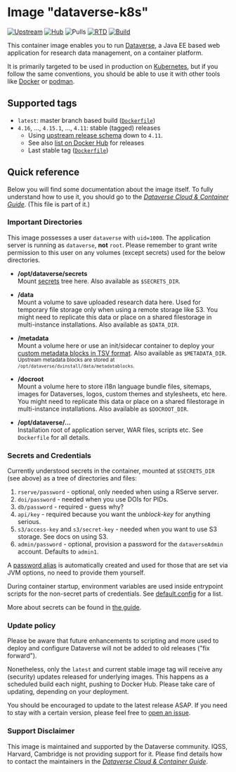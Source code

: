 # Image "dataverse-k8s"

[![Upstream](https://img.shields.io/badge/Dataverse-v4.16-important.svg)](https://github.com/IQSS/dataverse/releases/v4.16)
[![Hub](https://img.shields.io/static/v1.svg?label=image&message=dataverse-k8s&logo=docker)](https://hub.docker.com/r/iqss/dataverse-k8s)
![Pulls](https://img.shields.io/docker/pulls/iqss/dataverse-k8s)
[![RTD](https://img.shields.io/readthedocs/dataverse-k8s)](https://dataverse-k8s.readthedocs.io)
[![Build](https://jenkins.dataverse.org/job/dataverse-k8s/job/image-dataverse/job/master/badge/icon?subject=master&status=pushed&color=purple)](https://jenkins.dataverse.org/job/dataverse-k8s/job/image-dataverse/job/master)

This container image enables you to run [Dataverse](https://dataverse.org), a
Java EE based web application for research data management, on a container platform.

It is primarily targeted to be used in production on [Kubernetes](https://kubernetes.io),
but if you follow the same conventions, you should be able to use it with other tools
like [Docker](https://docker.io) or [podman](https://podman.io).

## Supported tags

- `latest`: master branch based build ([`Dockerfile`](https://github.com/IQSS/dataverse-kubernetes/blob/master/docker/dataverse-k8s/glassfish/Dockerfile))
- `4.16`, ..., `4.15.1`, ..., `4.11`: stable (tagged) releases
  - Using [upstream release schema](https://github.com/IQSS/dataverse/releases/) down to `4.11`.
  - See also [list on Docker Hub](https://hub.docker.com/r/iqss/dataverse-k8s/tags?page=1&ordering=last_updated&name=4.)
    for releases
  - Last stable tag ([`Dockerfile`](https://github.com/IQSS/dataverse-kubernetes/blob/v4.16/docker/dataverse-k8s/glassfish/Dockerfile))

## Quick reference

Below you will find some documentation about the image itself.
To fully understand how to use it, you should go to the
[*Dataverse Cloud & Container Guide*](https://dataverse-k8s.rtfd.io).
(This file is part of it.)

### Important Directories

This image possesses a user `dataverse` with `uid=1000`. The application server
is running as `dataverse`, **not** `root`. Please remember to grant write permission
to this user on any volumes (except secrets) used for the below directories.

- **/opt/dataverse/secrets** <br />
  Mount [secrets](#secrets-and-credentials) tree here. Also available as `$SECRETS_DIR`.

- **/data** <br />
  Mount a volume to save uploaded research data here. Used for temporary file storage only
  when using a remote storage like S3. You might need to replicate this data or place
  on a shared filestorage in multi-instance installations. Also available as `$DATA_DIR`.

- **/metadata** <br />
  Mount a volume here or use an init/sidecar container to deploy your [custom metadata
  blocks in TSV format](http://guides.dataverse.org/en/latest/admin/metadatacustomization.html).
  Also available as `$METADATA_DIR`. <small>Upstream metadata blocks are stored at
  `/opt/dataverse/dvinstall/data/metadatablocks`.</small>

- **/docroot** <br />
  Mount a volume here to store i18n language bundle files, sitemaps, images for
  Dataverses, logos, custom themes and stylesheets, etc here. You might need to
  replicate this data or place on a shared filestorage in multi-instance installations.
  Also available as `$DOCROOT_DIR`.

- **/opt/dataverse/...** <br />
  Installation root of application server, WAR files, scripts etc. See `Dockerfile`
  for all details.

### Secrets and Credentials

Currently understood secrets in the container, mounted at `$SECRETS_DIR` (see
above) as a tree of directories and files:

1. `rserve/password` - optional, only needed when using a RServe server.
2. `doi/password` - needed when you use DOIs for PIDs.
3. `db/password` - required - guess why?
4. `api/key` - required because you want the *unblock-key* for anything serious.
5. `s3/access-key` and `s3/secret-key` - needed when you want to use S3 storage. See docs on using S3.
6. `admin/password` - optional, provision a password for the `dataverseAdmin` account. Defaults to `admin1`.

A [password alias](https://docs.oracle.com/cd/E19798-01/821-1751/ghgqc/index.html)
is automatically created and used for those that are set via JVM options, no need
to provide them yourself.

During container startup, environment variables are used inside entrypoint scripts
for the non-secret parts of credentials. See [default.config](https://dataverse-k8s.readthedocs.io/en/latest/day1/config.html#default-config)
for a list.

More about secrets can be found in [the guide](https://dataverse-k8s.readthedocs.io/en/latest/day1/secrets.html).

### Update policy

Please be aware that future enhancements to scripting and more used to deploy and
configure Dataverse will not be added to old releases ("fix forward").

Nonetheless, only the `latest` and current stable image tag will receive any (security)
updates released for underlying images. This happens as a scheduled build each
night, pushing to Docker Hub. Please take care of updating, depending on your deployment.

You should be encouraged to update to the latest release ASAP.
If you need to stay with a certain version, please feel free to [open an issue](https://github.com/IQSS/dataverse-kubernetes/issues/new).

### Support Disclaimer

This image is maintained and supported by the Dataverse community. IQSS, Harvard, Cambridge
is not providing support for it. Please find details how to contact the maintainers
in the [*Dataverse Cloud & Container Guide*](https://dataverse-k8s.rtfd.io).
